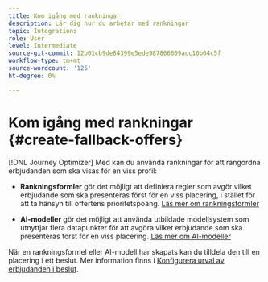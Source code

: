```yaml
---
title: Kom igång med rankningar
description: Lär dig hur du arbetar med rankningar
topic: Integrations
role: User
level: Intermediate
source-git-commit: 12b01cb9de84399e5ede987866609acc10b64c5f
workflow-type: tm+mt
source-wordcount: '125'
ht-degree: 0%

---
```


# Kom igång med rankningar {#create-fallback-offers}

[!DNL Journey Optimizer] Med kan du använda rankningar för att rangordna erbjudanden som ska visas för en viss profil:

* **Rankningsformler** gör det möjligt att definiera regler som avgör vilket erbjudande som ska presenteras först för en viss placering, i stället för att ta hänsyn till offertens prioritetspoäng. [Läs mer om rankningsformler](create-ranking-formulas.md)

* **AI-modeller** gör det möjligt att använda utbildade modellsystem som utnyttjar flera datapunkter för att avgöra vilket erbjudande som ska presenteras först för en viss placering. [Läs mer om AI-modeller](ai-models.md)

När en rankningsformel eller AI-modell har skapats kan du tilldela den till en placering i ett beslut. Mer information finns i [Konfigurera urval av erbjudanden i beslut](../offer-activities/configure-offer-selection.md).
